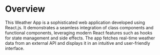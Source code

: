 # Overview  
This Weather App is a sophisticated web application developed using React.js. It demonstrates a seamless integration of class components and functional components, leveraging modern React features such as hooks for state management and side effects. The app fetches real-time weather data from an external API and displays it in an intuitive and user-friendly interface.

